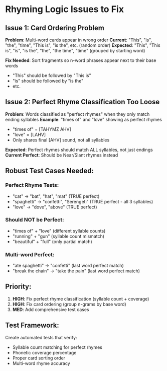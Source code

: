 # Rhyming Logic Issues to Fix

## Issue 1: Card Ordering Problem
**Problem**: Multi-word cards appear in wrong order
**Current**: "This", "is", "the", "time", "This is", "is the", etc. (random order)
**Expected**: "This", "This is", "is", "is the", "the", "the time", "time" (grouped by starting word)

**Fix Needed**: Sort fragments so n-word phrases appear next to their base words
- "This" should be followed by "This is"
- "is" should be followed by "is the" 
- etc.

## Issue 2: Perfect Rhyme Classification Too Loose
**Problem**: Words classified as "perfect rhymes" when they only match ending syllables
**Example**: "times of" and "love" showing as perfect rhymes
- "times of" = [TAHYMZ AHV] 
- "love" = [LAHV]
- Only shares final [AHV] sound, not all syllables

**Expected**: Perfect rhymes should match ALL syllables, not just endings
**Current Perfect**: Should be Near/Slant rhymes instead

## Robust Test Cases Needed:

### Perfect Rhyme Tests:
- "cat" → "bat", "hat", "mat" (TRUE perfect)
- "spaghetti" → "confetti", "Serengeti" (TRUE perfect - all 3 syllables)
- "love" → "dove", "above" (TRUE perfect)

### Should NOT be Perfect:
- "times of" + "love" (different syllable counts)
- "running" + "gun" (syllable count mismatch)
- "beautiful" + "full" (only partial match)

### Multi-word Perfect:
- "ate spaghetti" → "confetti" (last word perfect match)
- "break the chain" → "take the pain" (last word perfect match)

## Priority:
1. **HIGH**: Fix perfect rhyme classification (syllable count + coverage)
2. **HIGH**: Fix card ordering (group n-grams by base word)
3. **MED**: Add comprehensive test cases

## Test Framework:
Create automated tests that verify:
- Syllable count matching for perfect rhymes
- Phonetic coverage percentage
- Proper card sorting order
- Multi-word rhyme accuracy